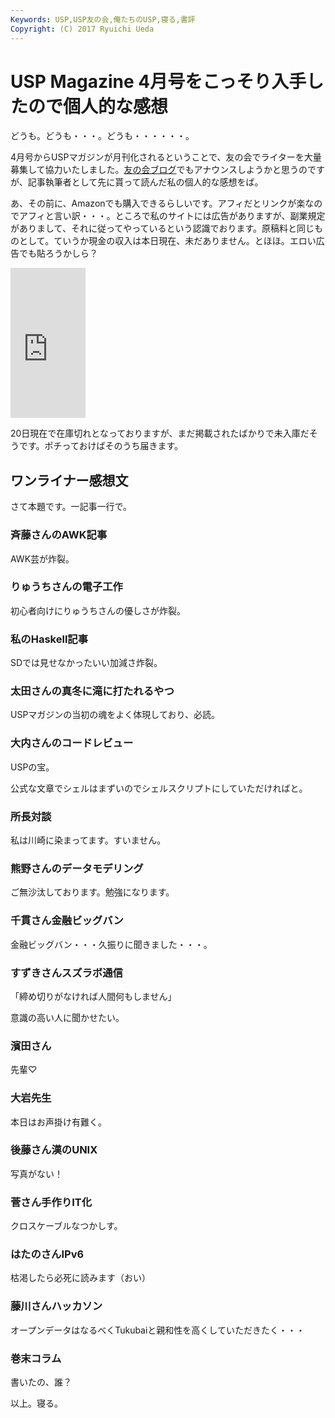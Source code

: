 ```yaml
---
Keywords: USP,USP友の会,俺たちのUSP,寝る,書評
Copyright: (C) 2017 Ryuichi Ueda
---
```


# <!--:ja-->USP Magazine 4月号をこっそり入手したので個人的な感想<!--:-->
<!--:ja-->どうも。どうも・・・。どうも・・・・・・。

4月号からUSPマガジンが月刊化されるということで、友の会でライターを大量募集して協力いたしました。<a href="http://www.usptomo.com" target="_blank">友の会ブログ</a>でもアナウンスしようかと思うのですが、記事執筆者として先に貰って読んだ私の個人的な感想をば。

<!--:--><!--more--><!--:ja-->

あ、その前に、Amazonでも購入できるらしいです。アフィだとリンクが楽なのでアフィと言い訳・・・。ところで私のサイトには広告がありますが、副業規定がありまして、それに従ってやっているという認識でおります。原稿料と同じものとして。ていうか現金の収入は本日現在、未だありません。とほほ。エロい広告でも貼ろうかしら？

<iframe src="http://rcm-fe.amazon-adsystem.com/e/cm?lt1=_blank&bc1=000000&IS2=1&bg1=FFFFFF&fc1=000000&lc1=0000FF&t=ryuichiueda-22&o=9&p=8&l=as4&m=amazon&f=ifr&ref=ss_til&asins=4904807065" style="width:120px;height:240px;" scrolling="no" marginwidth="0" marginheight="0" frameborder="0"></iframe>

20日現在で在庫切れとなっておりますが、まだ掲載されたばかりで未入庫だそうです。ポチっておけばそのうち届きます。

<h2>ワンライナー感想文</h2>

さて本題です。一記事一行で。

<h3>斉藤さんのAWK記事</h3>

AWK芸が炸裂。

<h3>りゅうちさんの電子工作</h3>

初心者向けにりゅうちさんの優しさが炸裂。

<h3>私のHaskell記事</h3>

SDでは見せなかったいい加減さ炸裂。

<h3>太田さんの真冬に滝に打たれるやつ</h3>

USPマガジンの当初の魂をよく体現しており、必読。

<h3>大内さんのコードレビュー</h3>

USPの宝。

公式な文章でシェルはまずいのでシェルスクリプトにしていただければと。

<h3>所長対談</h3>

私は川崎に染まってます。すいません。

<h3>熊野さんのデータモデリング</h3>

ご無沙汰しております。勉強になります。

<h3>千貫さん金融ビッグバン</h3>

金融ビッグバン・・・久振りに聞きました・・・。

<h3>すずきさんスズラボ通信</h3>

「締め切りがなければ人間何もしません」

意識の高い人に聞かせたい。


<h3>濱田さん</h3>

先輩♡

<h3>大岩先生</h3>

本日はお声掛け有難く。

<h3>後藤さん漢のUNIX</h3>

写真がない！

<h3>菅さん手作りIT化</h3>

クロスケーブルなつかしす。

<h3>はたのさんIPv6</h3>

枯渇したら必死に読みます（おい）

<h3>藤川さんハッカソン</h3>

オープンデータはなるべくTukubaiと親和性を高くしていただきたく・・・

<h3>巻末コラム</h3>

書いたの、誰？


以上。寝る。








<!--:-->
